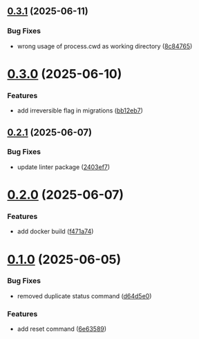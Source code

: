 ## [0.3.1](https://github.com/Paratco/goose-js/compare/0.3.0...0.3.1) (2025-06-11)


### Bug Fixes

* wrong usage of process.cwd as working directory ([8c84765](https://github.com/Paratco/goose-js/commit/8c8476518514774fd2d438868a5c2bf6e1d602c6))

# [0.3.0](https://github.com/Paratco/goose-js/compare/0.2.1...0.3.0) (2025-06-10)


### Features

* add irreversible flag in migrations ([bb12eb7](https://github.com/Paratco/goose-js/commit/bb12eb7f5cc4743e937192ca7fd31a121a6909ff))

## [0.2.1](https://github.com/Paratco/goose-js/compare/0.2.0...0.2.1) (2025-06-07)


### Bug Fixes

* update linter package ([2403ef7](https://github.com/Paratco/goose-js/commit/2403ef77d87b2e152d924e254cce8d36252dffe0))

# [0.2.0](https://github.com/Paratco/goose-js/compare/0.1.0...0.2.0) (2025-06-07)


### Features

* add docker build ([f471a74](https://github.com/Paratco/goose-js/commit/f471a7405ddfc7c12250cb56b64095c07f6cf3f9))

# [0.1.0](https://github.com/Paratco/goose-js/compare/0.0.1...0.1.0) (2025-06-05)


### Bug Fixes

* removed duplicate status command ([d64d5e0](https://github.com/Paratco/goose-js/commit/d64d5e07b1ceefb5fa09a9b89aa3483104712a44))


### Features

* add reset command ([6e63589](https://github.com/Paratco/goose-js/commit/6e635898b5cd971a320d13771219996923e9a416))
